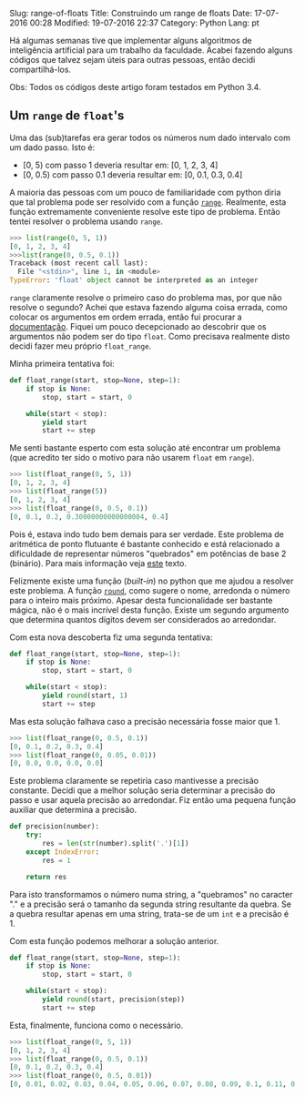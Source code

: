 Slug: range-of-floats
Title: Construindo um range de floats
Date: 17-07-2016 00:28
Modified: 19-07-2016 22:37
Category: Python
Lang: pt

Há algumas semanas tive que implementar alguns algoritmos de inteligência
artificial para um trabalho da faculdade. Acabei fazendo alguns códigos
que talvez sejam úteis para outras pessoas, então decidi compartilhá-los.

Obs: Todos os códigos deste artigo foram testados em Python 3.4.

## Um `range` de `float`'s
Uma das (sub)tarefas era gerar todos os números num dado intervalo
com um dado passo. Isto é:
 * [0, 5) com passo 1 deveria resultar em: [0, 1, 2, 3, 4]
 * [0, 0.5) com passo 0.1 deveria resultar em: [0, 0.1, 0.3, 0.4]

A maioria das pessoas com um pouco de familiaridade com python diria
que tal problema pode ser resolvido com a função  [`range`](https://docs.python.org/3.4/library/functions.html?highlight=range#func-range). Realmente,
esta função extremamente conveniente resolve este tipo de problema.
Então tentei resolver o problema usando `range`.
```python
>>> list(range(0, 5, 1))
[0, 1, 2, 3, 4]
>>>list(range(0, 0.5, 0.1))
Traceback (most recent call last):
  File "<stdin>", line 1, in <module>
TypeError: 'float' object cannot be interpreted as an integer
```

`range` claramente resolve o primeiro caso do problema mas, por que não
resolve o segundo? Achei que estava fazendo alguma coisa errada, como
colocar os argumentos em ordem errada, então fui procurar a
[documentação](https://docs.python.org/3.4/library/stdtypes.html?highlight=range#range).
Fiquei um pouco decepcionado ao descobrir que os argumentos não podem
ser do tipo `float`. Como precisava realmente disto decidi fazer meu
próprio `float_range`.

Minha primeira tentativa foi:
```python
def float_range(start, stop=None, step=1):
    if stop is None:
        stop, start = start, 0

    while(start < stop):
        yield start
        start += step
```
Me senti bastante esperto com esta solução até encontrar um problema
(que acredito ter sido o motivo para não usarem `float` em `range`).
```python
>>> list(float_range(0, 5, 1))
[0, 1, 2, 3, 4]
>>> list(float_range(5))
[0, 1, 2, 3, 4]
>>> list(float_range(0, 0.5, 0.1))
[0, 0.1, 0.2, 0.30000000000000004, 0.4]
```
Pois é, estava indo tudo bem demais para ser verdade. Este problema de
aritmética de ponto flutuante é bastante conhecido e está relacionado
a dificuldade de representar números "quebrados" em potências de base
2 (binário). Para mais informação veja [este](http://stackoverflow.com/a/588014)
texto.

Felizmente existe uma função (_built-in_) no python que me ajudou a
resolver este problema. A função [`round`](https://docs.python.org/3/library/functions.html?highlight=round#round), como sugere o nome, arredonda
o número para o inteiro mais próximo. Apesar desta funcionalidade ser
bastante mágica, não é o mais incrível desta função. Existe um segundo
argumento que determina quantos dígitos devem ser considerados ao arredondar.

Com esta nova descoberta fiz uma segunda tentativa:
```python
def float_range(start, stop=None, step=1):
    if stop is None:
        stop, start = start, 0

    while(start < stop):
        yield round(start, 1)
        start += step
```
Mas esta solução falhava caso a precisão necessária fosse maior que 1.
```python
>>> list(float_range(0, 0.5, 0.1))
[0, 0.1, 0.2, 0.3, 0.4]
>>> list(float_range(0, 0.05, 0.01))
[0, 0.0, 0.0, 0.0, 0.0]
```
Este problema claramente se repetiria caso mantivesse a precisão constante.
Decidi que a melhor solução seria determinar a precisão do passo e
usar aquela precisão ao arredondar. Fiz então uma pequena função auxiliar
que determina a precisão.
```python
def precision(number):
    try:
        res = len(str(number).split('.')[1])
    except IndexError:
        res = 1

    return res
```
Para isto transformamos o número numa string, a "quebramos" no caracter
"." e a precisão será o tamanho da segunda string resultante da quebra.
Se a quebra resultar apenas em uma string, trata-se de um `int` e a precisão é 1.

Com esta função podemos melhorar a solução anterior.
```python
def float_range(start, stop=None, step=1):
    if stop is None:
        stop, start = start, 0

    while(start < stop):
        yield round(start, precision(step))
        start += step
```
Esta, finalmente, funciona como o necessário.
```python
>>> list(float_range(0, 5, 1))
[0, 1, 2, 3, 4]
>>> list(float_range(0, 0.5, 0.1))
[0, 0.1, 0.2, 0.3, 0.4]
>>> list(float_range(0, 0.5, 0.01))
[0, 0.01, 0.02, 0.03, 0.04, 0.05, 0.06, 0.07, 0.08, 0.09, 0.1, 0.11, 0.12, 0.13, 0.14, 0.15, 0.16, 0.17, 0.18, 0.19, 0.2, 0.21, 0.22, 0.23, 0.24, 0.25, 0.26, 0.27, 0.28, 0.29, 0.3, 0.31, 0.32, 0.33, 0.34, 0.35, 0.36, 0.37, 0.38, 0.39, 0.4, 0.41, 0.42, 0.43, 0.44, 0.45, 0.46, 0.47, 0.48, 0.49]
```
